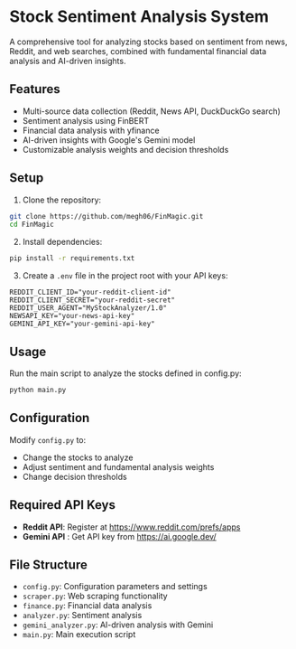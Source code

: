 # Stock Sentiment Analysis System

A comprehensive tool for analyzing stocks based on sentiment from news, Reddit, and web searches, combined with fundamental financial data analysis and AI-driven insights.

## Features

- Multi-source data collection (Reddit, News API, DuckDuckGo search)
- Sentiment analysis using FinBERT
- Financial data analysis with yfinance
- AI-driven insights with Google's Gemini model
- Customizable analysis weights and decision thresholds

## Setup

1. Clone the repository:

```bash
git clone https://github.com/megh06/FinMagic.git
cd FinMagic
```

2. Install dependencies:

```bash
pip install -r requirements.txt
```

3. Create a `.env` file in the project root with your API keys:

```
REDDIT_CLIENT_ID="your-reddit-client-id"
REDDIT_CLIENT_SECRET="your-reddit-secret"
REDDIT_USER_AGENT="MyStockAnalyzer/1.0"
NEWSAPI_KEY="your-news-api-key"
GEMINI_API_KEY="your-gemini-api-key"
```

## Usage

Run the main script to analyze the stocks defined in config.py:

```bash
python main.py
```

## Configuration

Modify `config.py` to:

- Change the stocks to analyze
- Adjust sentiment and fundamental analysis weights
- Change decision thresholds

## Required API Keys

- **Reddit API**: Register at https://www.reddit.com/prefs/apps
- **Gemini API** : Get API key from https://ai.google.dev/

## File Structure

- `config.py`: Configuration parameters and settings
- `scraper.py`: Web scraping functionality
- `finance.py`: Financial data analysis
- `analyzer.py`: Sentiment analysis
- `gemini_analyzer.py`: AI-driven analysis with Gemini
- `main.py`: Main execution script

